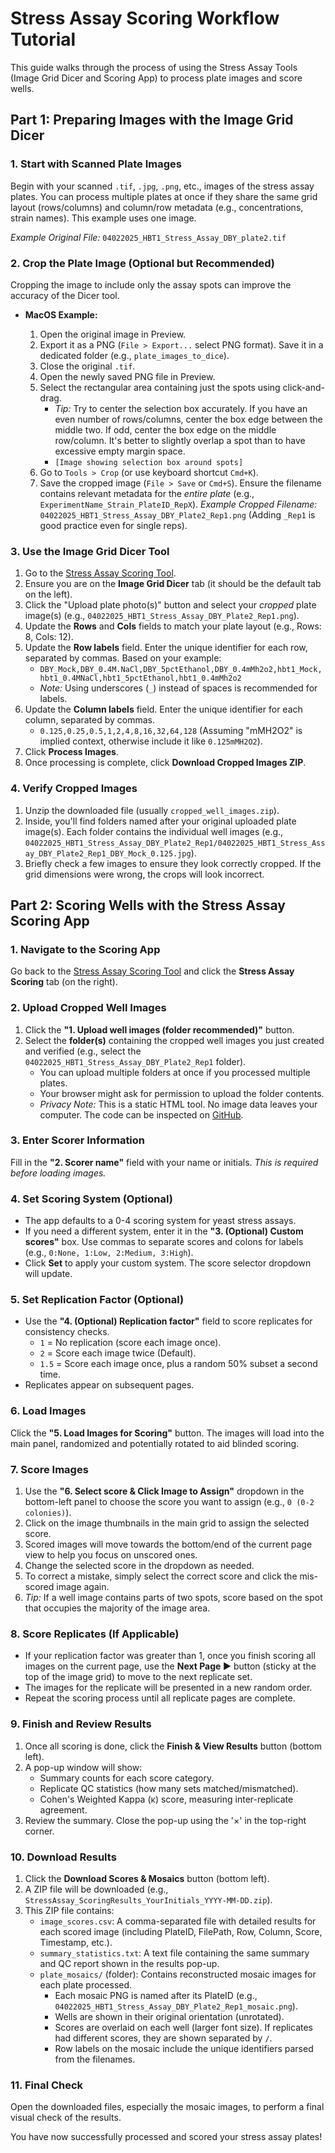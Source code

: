 # Stress Assay Scoring Workflow Tutorial

This guide walks through the process of using the Stress Assay Tools (Image Grid Dicer and Scoring App) to process plate images and score wells.

## Part 1: Preparing Images with the Image Grid Dicer

### 1. Start with Scanned Plate Images

Begin with your scanned `.tif`, `.jpg`, `.png`, etc., images of the stress assay plates. You can process multiple plates at once if they share the same grid layout (rows/columns) and column/row metadata (e.g., concentrations, strain names). This example uses one image.

*Example Original File:* `04022025_HBT1_Stress_Assay_DBY_plate2.tif`

### 2. Crop the Plate Image (Optional but Recommended)

Cropping the image to include only the assay spots can improve the accuracy of the Dicer tool.

* **MacOS Example:**

  1. Open the original image in Preview.
  2. Export it as a PNG (`File > Export...` select PNG format). Save it in a dedicated folder (e.g., `plate_images_to_dice`).
  3. Close the original `.tif`.
  4. Open the newly saved PNG file in Preview.
  5. Select the rectangular area containing just the spots using click-and-drag.
     * *Tip:* Try to center the selection box accurately. If you have an even number of rows/columns, center the box edge between the middle two. If odd, center the box edge on the middle row/column. It's better to slightly overlap a spot than to have excessive empty margin space.
     * `[Image showing selection box around spots]`
  6. Go to `Tools > Crop` (or use keyboard shortcut `Cmd+K`).
  7. Save the cropped image (`File > Save` or `Cmd+S`). Ensure the filename contains relevant metadata for the *entire plate* (e.g., `ExperimentName_Strain_PlateID_RepX`).
     *Example Cropped Filename:* `04022025_HBT1_Stress_Assay_DBY_Plate2_Rep1.png` (Adding `_Rep1` is good practice even for single reps).

### 3. Use the Image Grid Dicer Tool

1. Go to the [Stress Assay Scoring Tool](https://clstacy.github.io/StressAssayScoring/).
2. Ensure you are on the **Image Grid Dicer** tab (it should be the default tab on the left).
3. Click the "Upload plate photo(s)" button and select your *cropped* plate image(s) (e.g., `04022025_HBT1_Stress_Assay_DBY_Plate2_Rep1.png`).
4. Update the **Rows** and **Cols** fields to match your plate layout (e.g., Rows: 8, Cols: 12).
5. Update the **Row labels** field. Enter the unique identifier for each row, separated by commas. Based on your example:
   * `DBY_Mock,DBY_0.4M.NaCl,DBY_5pctEthanol,DBY_0.4mMh2o2,hbt1_Mock,hbt1_0.4MNaCl,hbt1_5pctEthanol,hbt1_0.4mMh2o2`
   * *Note:* Using underscores (`_`) instead of spaces is recommended for labels.
6. Update the **Column labels** field. Enter the unique identifier for each column, separated by commas.
   * `0.125,0.25,0.5,1,2,4,8,16,32,64,128` (Assuming "mMH2O2" is implied context, otherwise include it like `0.125mMH2O2`).
7. Click **Process Images**.
8. Once processing is complete, click **Download Cropped Images ZIP**.

### 4. Verify Cropped Images

1. Unzip the downloaded file (usually `cropped_well_images.zip`).
2. Inside, you'll find folders named after your original uploaded plate image(s). Each folder contains the individual well images (e.g., `04022025_HBT1_Stress_Assay_DBY_Plate2_Rep1/04022025_HBT1_Stress_Assay_DBY_Plate2_Rep1_DBY_Mock_0.125.jpg`).
3. Briefly check a few images to ensure they look correctly cropped. If the grid dimensions were wrong, the crops will look incorrect.

## Part 2: Scoring Wells with the Stress Assay Scoring App

### 1. Navigate to the Scoring App

Go back to the [Stress Assay Scoring Tool](https://clstacy.github.io/StressAssayScoring/) and click the **Stress Assay Scoring** tab (on the right).

### 2. Upload Cropped Well Images

1. Click the **"1. Upload well images (folder recommended)"** button.
2. Select the **folder(s)** containing the cropped well images you just created and verified (e.g., select the `04022025_HBT1_Stress_Assay_DBY_Plate2_Rep1` folder).
   * You can upload multiple folders at once if you processed multiple plates.
   * Your browser might ask for permission to upload the folder contents.
   * *Privacy Note:* This is a static HTML tool. No image data leaves your computer. The code can be inspected on [GitHub](https://github.com/clstacy/StressAssayScoring).

### 3. Enter Scorer Information

Fill in the **"2. Scorer name"** field with your name or initials. *This is required before loading images.*

### 4. Set Scoring System (Optional)

* The app defaults to a 0-4 scoring system for yeast stress assays.
* If you need a different system, enter it in the **"3. (Optional) Custom scores"** box. Use commas to separate scores and colons for labels (e.g., `0:None, 1:Low, 2:Medium, 3:High`).
* Click **Set** to apply your custom system. The score selector dropdown will update.

### 5. Set Replication Factor (Optional)

* Use the **"4. (Optional) Replication factor"** field to score replicates for consistency checks.
  * `1` = No replication (score each image once).
  * `2` = Score each image twice (Default).
  * `1.5` = Score each image once, plus a random 50% subset a second time.
* Replicates appear on subsequent pages.

### 6. Load Images

Click the **"5. Load Images for Scoring"** button. The images will load into the main panel, randomized and potentially rotated to aid blinded scoring.

### 7. Score Images

1. Use the **"6. Select score & Click Image to Assign"** dropdown in the bottom-left panel to choose the score you want to assign (e.g., `0 (0-2 colonies)`).
2. Click on the image thumbnails in the main grid to assign the selected score.
3. Scored images will move towards the bottom/end of the current page view to help you focus on unscored ones.
4. Change the selected score in the dropdown as needed.
5. To correct a mistake, simply select the correct score and click the mis-scored image again.
6. *Tip:* If a well image contains parts of two spots, score based on the spot that occupies the majority of the image area.

### 8. Score Replicates (If Applicable)

* If your replication factor was greater than 1, once you finish scoring all images on the current page, use the **Next Page ▶** button (sticky at the top of the image grid) to move to the next replicate set.
* The images for the replicate will be presented in a new random order.
* Repeat the scoring process until all replicate pages are complete.

### 9. Finish and Review Results

1. Once all scoring is done, click the **Finish & View Results** button (bottom left).
2. A pop-up window will show:
   * Summary counts for each score category.
   * Replicate QC statistics (how many sets matched/mismatched).
   * Cohen's Weighted Kappa (κ) score, measuring inter-replicate agreement.
3. Review the summary. Close the pop-up using the '×' in the top-right corner.

### 10. Download Results

1. Click the **Download Scores & Mosaics** button (bottom left).
2. A ZIP file will be downloaded (e.g., `StressAssay_ScoringResults_YourInitials_YYYY-MM-DD.zip`).
3. This ZIP file contains:
   * `image_scores.csv`: A comma-separated file with detailed results for each scored image (including PlateID, FilePath, Row, Column, Score, Timestamp, etc.).
   * `summary_statistics.txt`: A text file containing the same summary and QC report shown in the results pop-up.
   * `plate_mosaics/` (folder): Contains reconstructed mosaic images for each plate processed.
     * Each mosaic PNG is named after its PlateID (e.g., `04022025_HBT1_Stress_Assay_DBY_Plate2_Rep1_mosaic.png`).
     * Wells are shown in their original orientation (unrotated).
     * Scores are overlaid on each well (larger font size). If replicates had different scores, they are shown separated by `/`.
     * Row labels on the mosaic include the unique identifiers parsed from the filenames.

### 11. Final Check

Open the downloaded files, especially the mosaic images, to perform a final visual check of the results.

You have now successfully processed and scored your stress assay plates!
